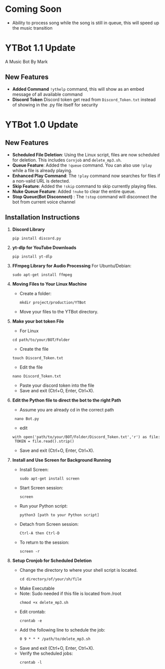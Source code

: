 # Coming Soon

 - Ability to process song while the song is still in queue, this will speed up the music transition

# YTBot 1.1 Update
A Music Bot By Mark

## New Features
 
- **Added Command** `!ythelp` command, this will show as an embed message of all available command
- **Discord Token** Discord token get read from `Discord_Token.txt` instead of showing in the .py file itself for security

# YTBot 1.0 Update

## New Features

- **Scheduled File Deletion**: Using the Linux script, files are now scheduled for deletion. This includes `Cornjob` and `delete_mp3.sh`.
- **Queue Feature**: Added the `!queue` command. You can also use `!play` while a file is already playing.
- **Enhanced Play Command**: The `!play` command now searches for files if a non-valid URL is detected.
- **Skip Feature**: Added the `!skip` command to skip currently playing files.
- **Nuke Queue Feature**: Added `!nuke` to clear the entire queue.
- **Stop Queue(Bot Disconnect)** : The `!stop` command will disconnect the bot from current voice channel

## Installation Instructions

1. **Discord Library**
   ```
   pip install discord.py
   ```

2. **yt-dlp for YouTube Downloads**
   ```
   pip install yt-dlp
   ```

3. **FFmpeg Library for Audio Processing**
   For Ubuntu/Debian:
   ```
   sudo apt-get install ffmpeg
   ```

4. **Moving Files to Your Linux Machine**
   - Create a folder:
     ```
     mkdir project/production/YTBot
     ```
   - Move your files to the YTBot directory.
  
5. **Make your bot token File**
   - For Linux
   ```
   cd path/to/your/BOT/Folder
   ```
   - Create the file
   ```
   touch Discord_Token.txt
   ```
   - Edit the file
   ```
   nano Discord_Token.txt
   ```
   - Paste your discord token into the file
   - Save and exit (Ctrl+O, Enter, Ctrl+X).

  6. **Edit the Python file to direct the bot to the right Path**
      - Assume you are already cd in the correct path
     ```
      nano Bot.py
      ```
      - edit
      ```
      with open('path/to/your/BOT/Folder/Discord_Token.txt','r') as file:
       TOKEN = file.read().strip()
      ```
      - Save and exit (Ctrl+O, Enter, Ctrl+X).
   

8. **Install and Use Screen for Background Running**
   - Install Screen:
     ```
     sudo apt-get install screen
     ```
   - Start Screen session:
     ```
     screen
     ```
   - Run your Python script:
     ```
     python3 [path to your Python script]
     ```
   - Detach from Screen session:
     ```
     Ctrl-A then Ctrl-D
     ```
   - To return to the session:
     ```
     screen -r
     ```

9. **Setup Cronjob for Scheduled Deletion** 
   - Change the directory to where your shell script is located.
     ```
     cd directory/of/your/sh/file
     ```
   - Make Executable
   - Note: Sudo needed if this file is located from /root
     ```
     chmod +x delete_mp3.sh
     ```
   - Edit crontab:
     ```
     crontab -e
     ```
   - Add the following line to schedule the job:
     ```
     0 9 * * * /path/to/delete_mp3.sh
     ```
   - Save and exit (Ctrl+O, Enter, Ctrl+X).
   - Verify the scheduled jobs:
     ```
     crontab -l
     ```
